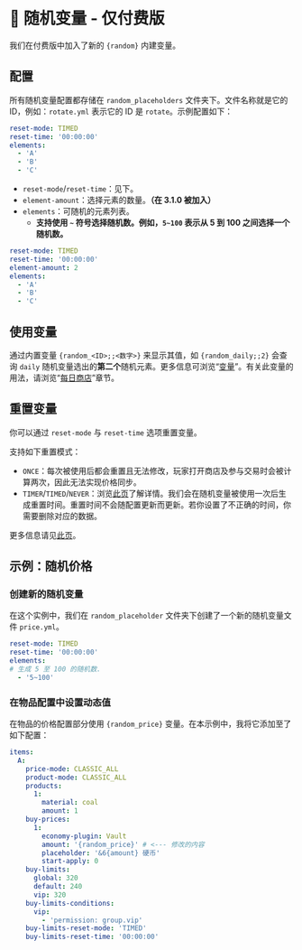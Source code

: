 
# 🔀 随机变量 - 仅付费版

我们在付费版中加入了新的 `{random}` 内建变量。

## 配置

所有随机变量配置都存储在 `random_placeholders` 文件夹下。文件名称就是它的 ID，例如：`rotate.yml` 表示它的 ID 是 `rotate`。示例配置如下：

``` YAML
reset-mode: TIMED
reset-time: '00:00:00'
elements:
  - 'A'
  - 'B'
  - 'C'
```

- `reset-mode`/`reset-time`：见下。
- `element-amount`：选择元素的数量。**（在 3.1.0 被加入）**
- `elements`：可随机的元素列表。
    * **支持使用 `~` 符号选择随机数。例如，`5~100` 表示从 5 到 100 之间选择一个随机数。**

``` YAML
reset-mode: TIMED
reset-time: '00:00:00'
element-amount: 2
elements:
  - 'A'
  - 'B'
  - 'C'
```

## 使用变量

通过内置变量 `{random_<ID>;;<数字>}` 来显示其值，如 `{random_daily;;2}` 会查询 `daily` 随机变量选出的**第二个**随机元素。更多信息可浏览“[变量](placeholders.built-in-placeholder.md)”。有关此变量的用法，请浏览“[每日商店](shops.example-daily-shops.md)”章节。

## 重置变量

你可以通过 `reset-mode` 与 `reset-time` 选项重置变量。

支持如下重置模式：

* `ONCE`：每次被使用后都会重置且无法修改，玩家打开商店及参与交易时会被计算两次，因此无法实现价格同步。
* `TIMER`/`TIMED`/`NEVER`：浏览[此页](shops.products.md#交易次数重置选项)了解详情。我们会在随机变量被使用一次后生成重置时间。重置时间不会随配置更新而更新。若你设置了不正确的时间，你需要删除对应的数据。

更多信息请见[此页](shops.product-config-buy-sell-times-reset.md)。

## 示例：随机价格

### 创建新的随机变量

在这个实例中，我们在 `random_placeholder` 文件夹下创建了一个新的随机变量文件 `price.yml`。

``` YAML
reset-mode: TIMED
reset-time: '00:00:00'
elements:
# 生成 5 至 100 的随机数.
  - '5~100'
```

### 在物品配置中设置动态值

在物品的价格配置部分使用 `{random_price}` 变量。在本示例中，我将它添加至了如下配置：

``` YAML
items:
  A:
    price-mode: CLASSIC_ALL
    product-mode: CLASSIC_ALL
    products:
      1:
        material: coal
        amount: 1
    buy-prices:
      1:
        economy-plugin: Vault
        amount: '{random_price}' # <--- 修改的内容
        placeholder: '&6{amount} 硬币'
        start-apply: 0
    buy-limits:
      global: 320
      default: 240
      vip: 320
    buy-limits-conditions:
      vip:
        - 'permission: group.vip'
    buy-limits-reset-mode: 'TIMED'
    buy-limits-reset-time: '00:00:00'
```